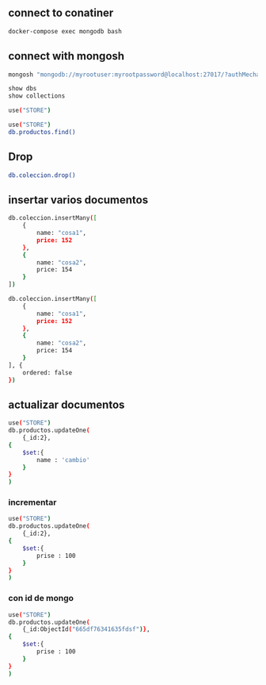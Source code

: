 ## connect to conatiner

``` sh
docker-compose exec mongodb bash
```
## connect with mongosh

``` sh
mongosh "mongodb://myrootuser:myrootpassword@localhost:27017/?authMechanism=DEFAULT&tls=false"
```

``` sh
show dbs
show collections

```

``` sh
use("STORE")

```

``` sh
use("STORE")
db.productos.find()

```
## Drop 

``` sh
db.coleccion.drop()

```

## insertar varios documentos

``` sh
db.coleccion.insertMany([
    {
        name: "cosa1",
        price: 152
    },
    {
        name: "cosa2",
        price: 154
    }
])

```

``` sh
db.coleccion.insertMany([
    {
        name: "cosa1",
        price: 152
    },
    {
        name: "cosa2",
        price: 154
    }
], {
    ordered: false
})

```

## actualizar documentos

``` sh
use("STORE")
db.productos.updateOne(
    {_id:2},
{
    $set:{
        name : 'cambio'
    }
}
)
```

### incrementar 

``` sh
use("STORE")
db.productos.updateOne(
    {_id:2},
{
    $set:{
        prise : 100
    }
}
)
```

### con id de mongo

``` sh
use("STORE")
db.productos.updateOne(
    {_id:ObjectId("665df76341635fdsf")},
{
    $set:{
        prise : 100
    }
}
)
```


